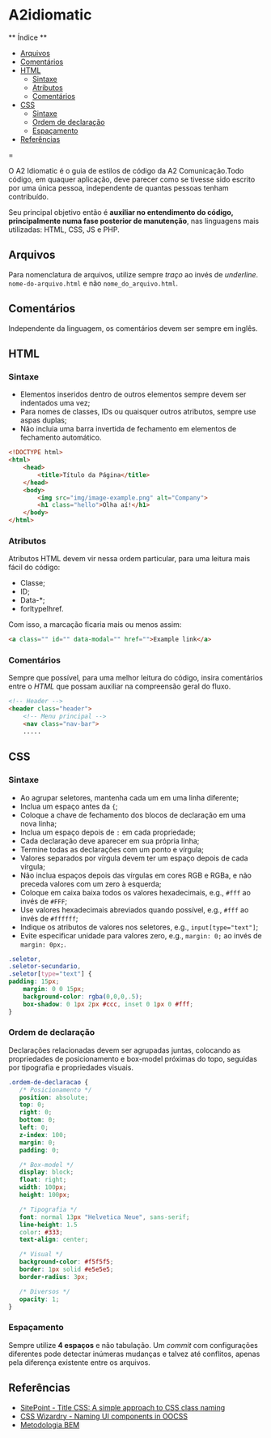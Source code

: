 # A2idiomatic

** Índice **
* [Arquivos](#idiomatic1)
* [Comentários](#idiomatic2)
* [HTML](#idiomatic3)
  * [Sintaxe](#idiomatic4)
  * [Atributos](#idiomatic5)
  * [Comentários](#idiomatic6)
* [CSS](#idiomatic7)
  * [Sintaxe](#idiomatic8)
  * [Ordem de declaração](#idiomatic9)
  * [Espaçamento](#idiomatic10)
* [Referências](#idiomatic11)

=

O A2 Idiomatic é o guia de estilos de código da A2 Comunicação.Todo código, em quaquer aplicação, deve parecer como se tivesse sido escrito por uma única pessoa, independente de quantas pessoas tenham contribuído.

Seu principal objetivo então é **auxiliar no entendimento do código, principalmente numa fase posterior de manutenção**, nas linguagens mais utilizadas: HTML, CSS, JS e PHP.

## <a name="idiomatic1"></a>Arquivos
Para nomenclatura de arquivos, utilize sempre _traço_ ao invés de _underline_.
`nome-do-arquivo.html` e não `nome_do_arquivo.html`.

## <a name="idiomatic2"></a>Comentários
Independente da linguagem, os comentários devem ser sempre em inglês.

## <a name="idiomatic3"></a>HTML

### <a name="idiomatic4"></a>Sintaxe
* Elementos inseridos dentro de outros elementos sempre devem ser indentados uma vez;
* Para nomes de classes, IDs ou quaisquer outros atributos, sempre use aspas duplas;
* Não incluia uma barra invertida de fechamento em elementos de fechamento automático.

````html
<!DOCTYPE html>
<html>
    <head>
        <title>Título da Página</title>
    </head>
    <body>
        <img src="img/image-example.png" alt="Company">
        <h1 class="hello">Olha aí!</h1>
    </body>
</html>
````

### <a name="idiomatic5"></a>Atributos
Atributos HTML devem vir nessa ordem particular, para uma leitura mais fácil do código:
* Classe;
* ID;
* Data-*;
* forltypelhref.

Com isso, a marcação ficaria mais ou menos assim:
````html
<a class="" id="" data-modal="" href="">Example link</a>
````

### <a name="idiomatic6"></a>Comentários
Sempre que possível, para uma melhor leitura do código, insira comentários entre o *HTML* que possam auxiliar na compreensão geral do fluxo.
````html
<!-- Header -->
<header class="header">
    <!-- Menu principal -->
    <nav class="nav-bar">
    .....
````

## <a name="idiomatic7"></a>CSS

### <a name="idiomatic8"></a>Sintaxe
* Ao agrupar seletores, mantenha cada um em uma linha diferente;
* Inclua um espaço antes da `{`;
* Coloque a chave de fechamento dos blocos de declaração em uma nova linha;
* Inclua um espaço depois de `:` em cada propriedade;
* Cada declaração deve aparecer em sua própria linha;
* Termine todas as declarações com um ponto e vírgula;
* Valores separados por vírgula devem ter um espaço depois de cada vírgula;
* Não inclua espaços depois das vírgulas em cores RGB e RGBa, e não preceda valores com um zero à esquerda;
* Coloque em caixa baixa todos os valores hexadecimais, e.g., `#fff` ao invés de `#FFF`;
* Use valores hexadecimais abreviados quando possível, e.g., `#fff` ao invés de `#ffffff`;
* Indique os atributos de valores nos seletores, e.g., `input[type="text"]`;
* Evite especificar unidade para valores zero, e.g., `margin: 0;` ao invés de `margin: 0px;`.
````css
.seletor,
.seletor-secundario,
.seletor[type="text"] {
padding: 15px;
    margin: 0 0 15px;
    background-color: rgba(0,0,0,.5);
    box-shadow: 0 1px 2px #ccc, inset 0 1px 0 #fff;
}
````

### <a name="idiomatic9"></a>Ordem de declaração
Declarações relacionadas devem ser agrupadas juntas, colocando as propriedades de posicionamento e box-model próximas do topo, seguidas por tipografia e propriedades visuais.
````css
.ordem-de-declaracao {
   /* Posicionamento */
   position: absolute;
   top: 0;
   right: 0;
   bottom: 0;
   left: 0;
   z-index: 100;
   margin: 0;
   padding: 0;

   /* Box-model */
   display: block;
   float: right;
   width: 100px;
   height: 100px;

   /* Tipografia */
   font: normal 13px "Helvetica Neue", sans-serif;
   line-height: 1.5
   color: #333;
   text-align: center;

   /* Visual */
   background-color: #f5f5f5;
   border: 1px solid #e5e5e5;
   border-radius: 3px;

   /* Diversos */
   opacity: 1;
}
````

### <a name="idiomatic10"></a>Espaçamento
Sempre utilize **4 espaços** e não tabulação.
Um _commit_ com configurações diferentes pode detectar inúmeras mudanças e talvez até conflitos, apenas pela diferença existente entre os arquivos.

## <a name="idiomatic11"></a>Referências
* [SitePoint - Title CSS: A simple approach to CSS class naming](http://www.sitepoint.com/title-css-simple-approach-css-class-naming/)
* [CSS Wizardry - Naming UI components in OOCSS](http://csswizardry.com/2014/03/naming-ui-components-in-oocss/)
* [Metodologia BEM](http://bem.info/method/)

